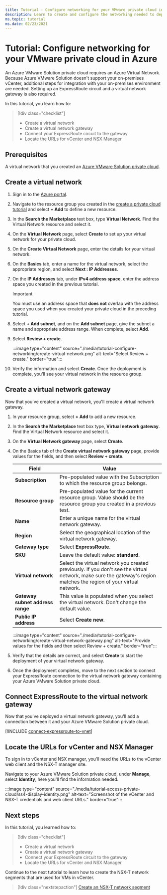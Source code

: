 ```yaml
---
title: Tutorial - Configure networking for your VMware private cloud in Azure
description: Learn to create and configure the networking needed to deploy your private cloud in Azure
ms.topic: tutorial
ms.date: 02/23/2021
---
```


# Tutorial: Configure networking for your VMware private cloud in Azure

An Azure VMware Solution private cloud requires an Azure Virtual Network. Because Azure VMware Solution doesn't support your on-premises vCenter, additional steps for integration with your on-premises environment are needed. Setting up an ExpressRoute circuit and a virtual network gateway is also required.

In this tutorial, you learn how to:

> [!div class="checklist"]
> * Create a virtual network
> * Create a virtual network gateway
> * Connect your ExpressRoute circuit to the gateway
> * Locate the URLs for vCenter and NSX Manager

## Prerequisites 
A virtual network that you created an [Azure VMware Solution private cloud](tutorial-create-private-cloud.md). 

## Create a virtual network

1. Sign in to the [Azure portal](https://portal.azure.com).

1. Navigate to the resource group you created in the [create a private cloud tutorial](tutorial-create-private-cloud.md) and select **+ Add** to define a new resource. 

1. In the **Search the Marketplace** text box, type **Virtual Network**. Find the Virtual Network resource and select it.

1. On the **Virtual Network** page, select **Create** to set up your virtual network for your private cloud.

1. On the **Create Virtual Network** page, enter the details for your virtual network.

1. On the **Basics** tab, enter a name for the virtual network, select the appropriate region, and select **Next : IP Addresses**.

1. On the **IP Addresses** tab, under **IPv4 address space**, enter the address space you created in the previous tutorial.

   > [!IMPORTANT]
   > You must use an address space that **does not** overlap with the address space you used when you created your private cloud in the preceding tutorial.

1. Select **+ Add subnet**, and on the **Add subnet** page, give the subnet a name and appropriate address range. When complete, select **Add**.

1. Select **Review + create**.

   :::image type="content" source="./media/tutorial-configure-networking/create-virtual-network.png" alt-text="Select Review + create." border="true":::

1. Verify the information and select **Create**. Once the deployment is complete, you'll see your virtual network in the resource group.

## Create a virtual network gateway

Now that you've created a virtual network, you'll create a virtual network gateway.

1. In your resource group, select **+ Add** to add a new resource.

1. In the **Search the Marketplace** text box type, **Virtual network gateway**. Find the Virtual Network resource and select it.

1. On the **Virtual Network gateway** page, select **Create**.

1. On the Basics tab of the **Create virtual network gateway** page, provide values for the fields, and then select **Review + create**. 

   | Field | Value |
   | --- | --- |
   | **Subscription** | Pre-populated value with the Subscription to which the resource group belongs. |
   | **Resource group** | Pre-populated value for the current resource group. Value should be the resource group you created in a previous test. |
   | **Name** | Enter a unique name for the virtual network gateway. |
   | **Region** | Select the geographical location of the virtual network gateway. |
   | **Gateway type** | Select **ExpressRoute**. |
   | **SKU** | Leave the default value: **standard**. |
   | **Virtual network** | Select the virtual network you created previously. If you don't see the virtual network, make sure the gateway's region matches the region of your virtual network. |
   | **Gateway subnet address range** | This value is populated when you select the virtual network. Don't change the default value. |
   | **Public IP address** | Select **Create new**. |

   :::image type="content" source="./media/tutorial-configure-networking/create-virtual-network-gateway.png" alt-text="Provide values for the fields and then select Review + create." border="true":::

1. Verify that the details are correct, and select **Create** to start the deployment of your virtual network gateway. 
1. Once the deployment completes, move to the next section to connect your ExpressRoute connection to the virtual network gateway containing your Azure VMware Solution private cloud.

## Connect ExpressRoute to the virtual network gateway

Now that you've deployed a virtual network gateway, you'll add a connection between it and your Azure VMware Solution private cloud.

[!INCLUDE [connect-expressroute-to-vnet](includes/connect-expressroute-vnet.md)]


## Locate the URLs for vCenter and NSX Manager

To sign in to vCenter and NSX manager, you'll need the URLs to the vCenter web client and the NSX-T manager site. 

Navigate to your Azure VMware Solution private cloud, under **Manage**, select **Identity**, here you'll find the information needed.

:::image type="content" source="./media/tutorial-access-private-cloud/ss4-display-identity.png" alt-text="Screenshot of the vCenter and NSX-T credentials and web client URLs." border="true":::

## Next steps

In this tutorial, you learned how to:

> [!div class="checklist"]
> * Create a virtual network
> * Create a virtual network gateway
> * Connect your ExpressRoute circuit to the gateway
> * Locate the URLs for vCenter and NSX Manager

Continue to the next tutorial to learn how to create the NSX-T network segments that are used for VMs in vCenter.

> [!div class="nextstepaction"]
> [Create an NSX-T network segment](tutorial-nsx-t-network-segment.md)